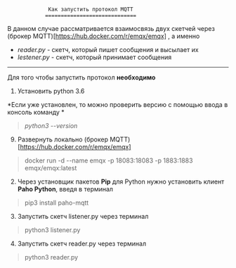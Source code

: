 		
				 Как запустить протокол MQTT 
				=============================
				
В данном случае рассматривается взаимосвязь двух скетчей через (брокер MQTT)[https://hub.docker.com/r/emqx/emqx] , а именно

- *reader.py* - скетч, который пишет сообщения и высылает их
- *lestener.py* - скетч, который принимает сообщения
***

Для того чтобы запустить протокол **необходимо** 

1. Установить python 3.6

*Если уже установлен, то можно проверить версию с помощью ввода в консоль команду *
>*python3 --version*
9. Развернуть локально (брокер MQTT)[https://hub.docker.com/r/emqx/emqx]
>docker run -d --name emqx -p 18083:18083 -p 1883:1883 emqx/emqx:latest

2. Через установщик пакетов **Pip** для Python нужно установить клиент **Paho Python**, введя в терминал 
>pip3 install paho-mqtt

3. Запустить скетч listener.py через терминал
>python3 listener.py

4. Запустить скетч reader.py через терминал
>python3 reader.py


								
		
